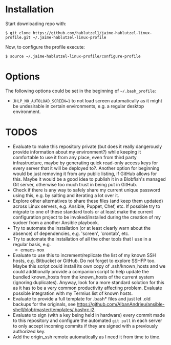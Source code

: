 # Installation #

Start downloading repo with:

```
$ git clone https://github.com/hablutzel1/jaime-hablutzel-linux-profile.git ~/.jaime-hablutzel-linux-profile
```

Now, to configure the profile execute:

```
$ source ~/.jaime-hablutzel-linux-profile/configure-profile
```

# Options #

The following options could be set in the beginning of `~/.bash_profile`:

- `JHLP_NO_AUTOLOAD_SCREEN=1` to not load screen automatically as it might be undesirable in certain environments, e.g. a regular desktop environment.

# TODOS #

* Evaluate to make this repository private (but does it really dangerously provide information about my environment?) while keeping it comfortable to use it from any place, even from third party infrastructure, maybe by generating quick read-only access keys for every server that it will be deployed to?. Another option for beginning would be just removing it from any public listing, if GitHub allows for this. Maybe it would be a good idea to publish it in a Blobfish's managed Git server, otherwise too much trust in being put in GitHub.
* Check if there is any way to safely share my current unique password using this, e.g. by salting and iterating a lot over it.
* Explore other alternatives to share these files (and keep them updated) across Linux servers, e.g. Ansible, Puppet, Chef, etc. If possible try to migrate to one of these standard tools or at least make the current configuration project to be invoked/installed during the creation of my sudoer from a another Ansible playbook.
* Try to automate the installation (or at least clearly warn about the absence) of dependencies, e.g. 'screen', 'crontab', etc.
* Try to automate the installation of all the other tools that I use in a regular basis, e.g.
  * emacs-nox
* Evaluate to use this to increment/replicate the list of my known SSH hosts, e.g. Bitbucket or GitHub. Do not forget to explore SSHFP too. Maybe this script could install its own copy of .ssh/known_hosts and we could additionally provide a companion script to help update the bundled known_hosts from the known_hosts of the current system (ignoring duplicates). Anyway, look for a more standard solution for this as it has to be a very common productivity affecting problem. Evaluate possible integration with my Termius list of known hosts.
* Evaluate to provide a full template for .bash* files and just let .old backups for the originals, see https://github.com/AlbanAndrieu/ansible-shell/blob/master/templates/.bashrc.j2.
* Evaluate to sign (with a key being held in hardware) every commit made to this repository and configure the automated `git pull` in each server to only accept incoming commits if they are signed with a previously authorized key.
* Add the origin_ssh remote automatically as I need it from time to time.
